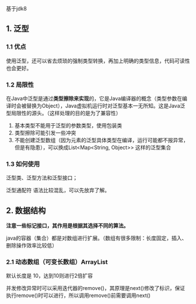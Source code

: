 基于jdk8

## 1. 泛型

### 1.1 优点

使用泛型，还可以省去烦琐的强制类型转换，再加上明确的类型信息，代码可读性也会更好。



### 1.2 局限性

在Java中泛型是通过**类型擦除来实现**的，它是Java编译器的概念（类型参数在编译时会被替换为Object），Java虚拟机运行时对泛型基本一无所知。这是Java泛型局限性的源头。（这样处理的目的是为了兼容性）

1. 基本类型不能用于泛型的参数类型，使用包装类
2. 类型擦除可能引发一些冲突
3. 不能创建泛型数组（因为元素的泛型具体类型在编译，运行可能都不报异常，但是有隐患），可以换成List<Map<String, Object>> 这样的泛型集合



### 1.3 如何使用

泛型类、泛型方法和泛型接口；

泛型通配符 语法比较混乱，可以先放弃了解。



## 2. 数据结构

**注意一些标记接口，其作用是根据其选择不同的算法。**

java的容器（集合）都是对数组进行扩展。（数组有很多限制：长度固定，插入、删除操作效率比较低）

### 2.1 动态数组（可变长数组）ArrayList

默认长度是 10，达到10则进行2倍扩容



并发修改异常时可以采用迭代器的remove()，其原理是next()修改了标识，保证执行remove()时可以进行，所以调用remove()前需要调用next()





